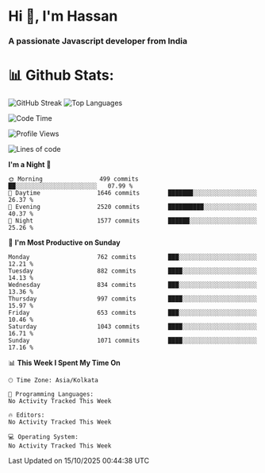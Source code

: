 # Hi 👋, I'm Hassan
### A passionate Javascript developer from India


# 📊 Github Stats:
![GitHub Streak](https://github-readme-streak-stats.herokuapp.com/?user=codeblooded47&theme=dracula&hide_border=false)
![Top Languages](https://github-readme-stats.vercel.app/api/top-langs/?username=codeblooded47&layout=compact&theme=dracula)



<!--START_SECTION:waka-->
![Code Time](http://img.shields.io/badge/Code%20Time-883%20hrs%201%20min-blue)

![Profile Views](http://img.shields.io/badge/Profile%20Views-0-blue)

![Lines of code](https://img.shields.io/badge/From%20Hello%20World%20I%27ve%20Written-24.3%20million%20lines%20of%20code-blue)

**I'm a Night 🦉** 

```text
🌞 Morning                499 commits         ██░░░░░░░░░░░░░░░░░░░░░░░   07.99 % 
🌆 Daytime                1646 commits        ███████░░░░░░░░░░░░░░░░░░   26.37 % 
🌃 Evening                2520 commits        ██████████░░░░░░░░░░░░░░░   40.37 % 
🌙 Night                  1577 commits        ██████░░░░░░░░░░░░░░░░░░░   25.26 % 
```
📅 **I'm Most Productive on Sunday** 

```text
Monday                   762 commits         ███░░░░░░░░░░░░░░░░░░░░░░   12.21 % 
Tuesday                  882 commits         ████░░░░░░░░░░░░░░░░░░░░░   14.13 % 
Wednesday                834 commits         ███░░░░░░░░░░░░░░░░░░░░░░   13.36 % 
Thursday                 997 commits         ████░░░░░░░░░░░░░░░░░░░░░   15.97 % 
Friday                   653 commits         ███░░░░░░░░░░░░░░░░░░░░░░   10.46 % 
Saturday                 1043 commits        ████░░░░░░░░░░░░░░░░░░░░░   16.71 % 
Sunday                   1071 commits        ████░░░░░░░░░░░░░░░░░░░░░   17.16 % 
```


📊 **This Week I Spent My Time On** 

```text
🕑︎ Time Zone: Asia/Kolkata

💬 Programming Languages: 
No Activity Tracked This Week

🔥 Editors: 
No Activity Tracked This Week

💻 Operating System: 
No Activity Tracked This Week
```


 Last Updated on 15/10/2025 00:44:38 UTC
<!--END_SECTION:waka-->

